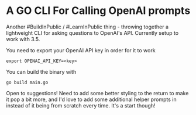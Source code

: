 # A GO CLI For Calling OpenAI prompts 

Another #BuildInPublic / #LearnInPublic thing - throwing together a lightweight CLI for asking questions to OpenAI's API. Currently setup to work with 3.5. 

You need to export your OpenAI API key in order for it to work

```
export OPENAI_API_KEY=<key>
```

You can build the binary with

```
go build main.go
``` 

Open to suggestions! Need to add some better styling to the return to make it pop a bit more, and I'd love to add some additional helper prompts in instead of it being from scratch every time. It's a start though! 